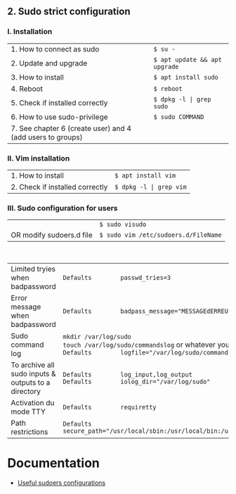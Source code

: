 ## 2. Sudo strict configuration

### I. Installation

|                                   |                                    |
| --------------------------------- | ---------------------------------- |
| 1. How to connect as sudo         | `$ su -`
| 2. Update and upgrade             | `$ apt update && apt upgrade`
| 3. How to install                 | `$ apt install sudo`
| 4. Reboot                         | `$ reboot`
| 5. Check if installed correctly   | `$ dpkg -l \| grep sudo`
| 6. How to use sudo-privilege      | `$ sudo COMMAND`
| 7. See chapter 6 (create user) and 4 (add users to groups)


### II. Vim installation

|                                   |                                    |
| --------------------------------- | ---------------------------------- |
| 1. How to install                    | `$ apt install vim`
| 2. Check if installed correctly      | `$ dpkg -l \| grep vim`

### III. Sudo configuration for users

|                                   |                                    |
| --------------------------------- | ---------------------------------- |
|                                   | `$ sudo visudo` 
| OR  modify sudoers.d file         | `$ sudo vim /etc/sudoers.d/FileName`


<br>

|                                   |                                    |
| --------------------------------- | ---------------------------------- |
| Limited tryies when badpassword   | `Defaults        passwd_tries=3`
| Error message when badpassword    | `Defaults        badpass_message="MESSAGEdERREUR"`
| Sudo command log                  | `mkdir /var/log/sudo` <br>                                                                                                                                         `touch /var/log/sudo/commandslog` or whatever you want <br>                                                                                                       `Defaults        logfile="/var/log/sudo/commandslog"`
| To archive all sudo inputs & outputs to a directory | `Defaults        log_input,log_output` <br>                                                                                                                        `Defaults        iolog_dir="/var/log/sudo"`
| Activation du mode TTY            | `Defaults        requiretty`
| Path restrictions                 | `Defaults        secure_path="/usr/local/sbin:/usr/local/bin:/usr/sbin:/usr/bin:/sbin:/bin:/snap/bin`


# Documentation 

- [Useful sudoers configurations](https://www.tecmint.com/sudoers-configurations-for-setting-sudo-in-linux/ "tecmint.com")

